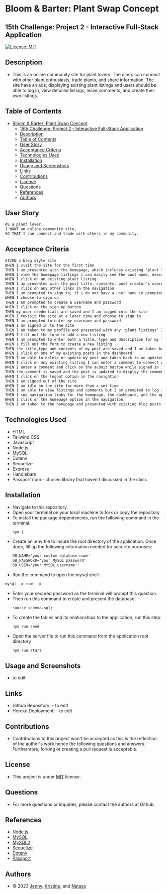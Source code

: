 # Bloom & Barter: Plant Swap Concept
## 15th Challenge: Project 2 - Interactive Full-Stack Application
[![License: MIT](https://img.shields.io/badge/License-MIT-blue.svg)](https://opensource.org/licenses/MIT) 

## Description
- This is an online community site for plant lovers. The users can connect with other plant enthusiasts, trade plants, and share information. The site have an ads, displaying existing plant listings and users should be able to log in, view detailed listings, leave comments, and create their own listings.

## Table of Contents
- [Bloom \& Barter: Plant Swap Concept](#bloom--barter-plant-swap-concept)
  - [15th Challenge: Project 2 - Interactive Full-Stack Application](#15th-challenge-project-2---interactive-full-stack-application)
  - [Description](#description)
  - [Table of Contents](#table-of-contents)
  - [User Story](#user-story)
  - [Acceptance Criteria](#acceptance-criteria)
  - [Technologies Used](#technologies-used)
  - [Installation](#installation)
  - [Usage and Screenshots](#usage-and-screenshots)
  - [Links](#links)
  - [Contributions](#contributions)
  - [License](#license)
  - [Questions](#questions)
  - [References](#references)
  - [Authors](#authors)

## User Story

```md
AS a plant lover,
I WANT an online community site, 
SO THAT I can connect and trade with others in my community.
```
  
## Acceptance Criteria

```md
GIVEN a blog style site
WHEN I visit the site for the first time 
THEN I am presented with the homepage, which includes existing 'plant listing' posts that have been posted; and the option to log in
WHEN I view the homepage listings i can easily see the post name, description, and the category of the listing; SWAP, WANTED or FREE
WHEN I click on an existing plant listing
THEN I am presented with the post title, contents, post creator’s username, and date created for that post and have the option to leave a comment and connect with the trader
WHEN I click on any other links in the navigation
THEN I am prompted to sign in; if i do not have a user name im prompted to sign up
WHEN I choose to sign up
THEN I am prompted to create a username and password
WHEN I click on the sign-up button
THEN my user credentials are saved and I am logged into the site
WHEN I revisit the site at a later time and choose to sign in
THEN I am prompted to enter my username and password
WHEN I am signed in to the site
THEN I am taken to my profile and presented with any 'plant listings' I have already created and the option to add a new listing
WHEN I fill out the form to add a new listing
THEN I am prompted to enter both a title, type and description for my listing
WHEN I fill out the form to create a new listing
THEN the title,type and contents of my post are saved and I am taken back to an updated profile page with my new listing
WHEN I click on one of my existing posts in the dashboard
THEN I am able to delete or update my post and taken back to an updated dashboard
WHEN I click on any existing listing I can enter a comment to connect with the owner of the lisiting
WHEN I enter a comment and click on the submit button while signed in
THEN the comment is saved and the post is updated to display the comment, the comment creator’s username, and the date created
WHEN I click on the logout option in the navigation
THEN I am signed out of the site
WHEN I am idle on the site for more than a set time
THEN I am able to view listings and comments but I am prompted to log in again before I can add, update, or delete listings
THEN I see navigation links for the homepage, the dashboard, and the option to log out
WHEN I click on the homepage option in the navigation
THEN I am taken to the homepage and presented with existing blog posts that include the post title and the date created
```

## Technologies Used
* HTML
* Tailwind CSS
* Javascript
* Node.js
* MySQL
* Dotenv
* Sequelize
* Express
* Handlebars
* Passport npm - chosen library that haven't discussed in the class

## Installation
- Navigate to this repository.
- Open your terminal on your local machine to fork or copy the repository.
- To install the package dependencies, run the following command in the terminal.
  ```md
  npm i 
  ```
- Create an .env file to insure the root directory of the application. Once done, fill up the following information needed for security purposes:
  ```md
  DB_NAME='your custom database name'
  DB_PASSWORD='your MySQL password'
  DB_USER='your MYSQL username''
  ```
-  Run the command to open the mysql shell:
  ```md
  mysql -u root -p
  ```
- Enter your secured password as the terminal will prompt this question.
- Then run this command to create and present the database:
  ```md
  source schema.sql;
  ```
- To create the tables and its relationships to the application, run this step:
  ```md
  npm run seed
  ```
- Open the server file to run this command from the application root directory
  ```md 
  npm run start
  ```

## Usage and Screenshots
- to edit
  
## Links
- Github Repository: - to edit
- Heroku Deployment: - to edit

## Contributions
- Contributions to this project won't be accepted as this is the reflection of the author's work hence the following questions and answers. Furthermore, forking or creating a pull request is acceptable.
  
## License
- This project is under [MIT](https://choosealicense.com/licenses/mit/) license.

## Questions
- For more questions or inquiries, please contact the authors at Github.

## References
- [Node.js](https://nodejs.org/en) 
- [MySQL](https://www.mysql.com/)
- [MySQL2](https://www.npmjs.com/package/mysql2)
- [Sequelize](https://sequelize.org/)
- [Dotenv](https://www.npmjs.com/package/dotenv)
- [Passport](https://www.npmjs.com/package/passport)

## Authors
- © 2023 [Jenny](https://github.com/jnaoroji), [Kristine](https://github.com/mcramileux), and [Natasa](https://github.com/Natasa00)


